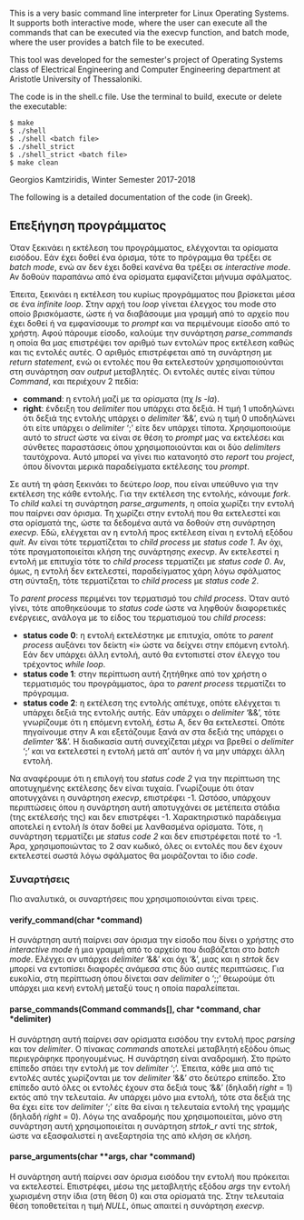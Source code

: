 This is a very basic command line interpreter for Linux Operating Systems. It supports both interactive mode,
where the user can execute all the commands that can be executed via the execvp function, and batch mode, where
the user provides a batch file to be executed.

This tool was developed for the semester's project of Operating Systems class of Electrical Engineering and Computer Engineering
department at Aristotle University of Thessaloniki.

The code is in the shell.c file. Use the terminal to build, execute or delete the executable:

    $ make
    $ ./shell
    $ ./shell <batch file>
    $ ./shell_strict
    $ ./shell_strict <batch file>
    $ make clean
    
Georgios Kamtziridis, Winter Semester 2017-2018
    
The following is a detailed documentation of the code (in Greek).

## Επεξήγηση προγράμματος

Όταν ξεκινάει η εκτέλεση του προγράμματος, ελέγχονται τα ορίσματα εισόδου. Εάν έχει δοθεί ένα όρισμα, τότε το πρόγραμμα θα τρέξει σε _batch mode_, ενώ αν δεν έχει δοθεί κανένα θα τρέξει σε _interactive mode_. Αν δοθούν παραπάνω από ένα ορίσματα εμφανίζεται μήνυμα σφάλματος.

Έπειτα, ξεκινάει η εκτέλεση του κυρίως προγράμματος που βρίσκεται μέσα σε ένα _infinite loop_. Στην αρχή του _loop_ γίνεται έλεγχος του mode στο οποίο βρισκόμαστε, ώστε ή να διαβάσουμε μια γραμμή από το αρχείο που έχει δοθεί ή να εμφανίσουμε το _prompt_ και να περιμένουμε είσοδο από το χρήστη. Αφού πάρουμε είσοδο, καλούμε την συνάρτηση _parse_commands_ η οποία θα μας επιστρέψει  τον αριθμό των εντολών προς εκτέλεση καθώς και τις εντολές αυτές. Ο αριθμός επιστρέφεται από τη συνάρτηση με _return statement_, ενώ οι εντολές που θα εκτελεστούν χρησιμοποιούνται στη συνάρτηση σαν _output_ μεταβλητές. Οι εντολές αυτές είναι τύπου _Command_, και περιέχουν 2 πεδία:
*	**command**: η εντολή μαζί με τα ορίσματα (πχ _ls -la_).
*	**right**: ένδειξη του _delimiter_ που υπάρχει στα δεξιά. Η τιμή 1 υποδηλώνει ότι δεξιά της εντολής υπάρχει ο _delimiter_ ‘&&’, ενώ η τιμή 0 υποδηλώνει ότι είτε υπάρχει ο _delimiter_ ‘;’ είτε δεν υπάρχει τίποτα.
Χρησιμοποιούμε αυτό το _struct_ ώστε να είναι σε θέση το _prompt_ μας να εκτελέσει και σύνθετες παραστάσεις όπου χρησιμοποιούνται και οι δύο _delimiters_ ταυτόχρονα. Αυτό μπορεί να γίνει πιο κατανοητό στο _report_ του _project_, όπου δίνονται μερικά παραδείγματα εκτέλεσης του _prompt_.

Σε αυτή τη φάση ξεκινάει το δεύτερο _loop_, που είναι υπεύθυνο για την εκτέλεση της κάθε εντολής. Για την εκτέλεση της εντολής, κάνουμε _fork_. Το _child_ καλεί τη συνάρτηση _parse_arguments_, η οποία χωρίζει την εντολή που παίρνει σαν όρισμα. Τη χωρίζει στην εντολή που θα εκτελεστεί και στα ορίσματά της, ώστε τα δεδομένα αυτά να δοθούν στη συνάρτηση _execvp_. Εδώ, ελέγχεται αν η εντολή προς εκτέλεση είναι η εντολή εξόδου _quit_. Αν είναι τότε τερματίζεται το _child process_ με _status code 1_. Αν όχι, τότε πραγματοποιείται κλήση της συνάρτησης _execvp_. Αν εκτελεστεί η εντολή με επιτυχία τότε το _child process_ τερματίζει με _status code 0_. Αν, όμως, η εντολή δεν εκτελεστεί, παραδείγματος χάρη λόγω σφάλματος στη σύνταξη, τότε τερματίζεται το _child process_ με _status code 2_.

Το _parent process_ περιμένει τον τερματισμό του _child process_. Όταν αυτό γίνει, τότε αποθηκεύουμε το _status code_ ώστε να ληφθούν διαφορετικές ενέργειες, ανάλογα με το είδος του τερματισμού του _child process_:
*	**status code 0**: η εντολή εκτελέστηκε με επιτυχία, οπότε το _parent process_ αυξάνει τον δείκτη «i» ώστε να δείχνει στην επόμενη εντολή. Εάν δεν υπάρχει άλλη εντολή, αυτό θα εντοπιστεί στον έλεγχο του τρέχοντος _while loop_.
*	**status code 1**: στην περίπτωση αυτή ζητήθηκε από τον χρήστη ο τερματισμός του προγράμματος, άρα το _parent process_ τερματίζει το πρόγραμμα.
*	**status code 2**: η εκτέλεση της εντολής απέτυχε, οπότε ελέγχεται τι υπάρχει δεξιά της εντολής αυτής. Εάν υπάρχει ο _delimiter_ ‘&&’, τότε γνωρίζουμε ότι η επόμενη εντολή, έστω Α, δεν θα εκτελεστεί. Οπότε πηγαίνουμε στην Α και εξετάζουμε ξανά αν στα δεξιά της υπάρχει ο _delimter_ ‘&&’. Η διαδικασία αυτή συνεχίζεται μέχρι να βρεθεί ο _delimiter_ ‘;’ και να εκτελεστεί η εντολή μετά απ’ αυτόν ή να μην υπάρχει άλλη εντολή.

Να αναφέρουμε ότι η επιλογή του _status code 2_ για την περίπτωση της αποτυχημένης εκτέλεσης δεν είναι τυχαία. Γνωρίζουμε ότι όταν αποτυγχάνει η συνάρτηση _execvp_, επιστρέφει -1. Ωστόσο, υπάρχουν περιπτώσεις όπου η συνάρτηση αυτή αποτυγχάνει σε μετέπειτα στάδια (της εκτέλεσής της) και δεν επιστρέφει -1. Χαρακτηριστικό παράδειγμα αποτελεί η εντολή _ls_ όταν δοθεί με λανθασμένα ορίσματα. Τότε, η συνάρτηση τερματίζει με _status code 2_ και δεν επιστρέφεται ποτέ το -1. Άρα, χρησιμοποιώντας το 2 σαν κωδικό, όλες οι εντολές που δεν έχουν εκτελεστεί σωστά λόγω σφάλματος θα μοιράζονται το ίδιο _code_.

### Συναρτήσεις

Πιο αναλυτικά, οι συναρτήσεις που χρησιμοποιούνται είναι τρεις.

#### verify_command(char *command)

Η συνάρτηση αυτή παίρνει σαν όρισμα την είσοδο που δίνει ο χρήστης στο _interactive mode_ ή μια γραμμή από το αρχείο που διαβάζεται στο _batch mode_. Ελέγχει αν υπάρχει _delimiter_ ‘&&’ και όχι ‘&’, μιας και η _strtok_ δεν μπορεί να εντοπίσει διαφορές ανάμεσα στις δύο αυτές περιπτώσεις. Για ευκολία, στη περίπτωση όπου δίνεται σαν _delimiter_ ο ‘;;’ θεωρούμε ότι υπάρχει μια κενή εντολή μεταξύ τους η οποία παραλείπεται. 

#### parse_commands(Command commands[], char *command, char *delimiter)

Η συνάρτηση αυτή παίρνει σαν ορίσματα εισόδου την εντολή προς _parsing_ και τον _delimiter_. Ο πίνακας _commands_ αποτελεί μεταβλητή εξόδου όπως περιεγράφηκε προηγουμένως. Η συνάρτηση είναι αναδρομική. Στο πρώτο επίπεδο σπάει την εντολή με τον _delimiter_ ‘;’. Έπειτα, κάθε μια από τις εντολές αυτές χωρίζονται με τον _delimiter_ ‘&&’ στο δεύτερο επίπεδο. Στο επίπεδο αυτό όλες οι εντολές έχουν στα δεξιά τους ‘&&’ (δηλαδή _right_ = 1) εκτός από την τελευταία. Αν υπάρχει μόνο μια εντολή, τότε στα δεξιά της θα έχει είτε τον _delimiter_ ‘;’ είτε θα είναι η τελευταία εντολή της γραμμής (δηλαδή _right_ = 0). Λόγω της αναδρομής που χρησιμοποιείται, μόνο στη συνάρτηση αυτή χρησιμοποιείται η συνάρτηση _strtok_r_ αντί της _strtok_, ώστε να εξασφαλιστεί η ανεξαρτησία της από κλήση σε κλήση.

#### parse_arguments(char **args, char *command)

Η συνάρτηση αυτή παίρνει σαν όρισμα εισόδου την εντολή που πρόκειται να εκτελεστεί. Επιστρέφει, μέσω της μεταβλητής εξόδου _args_ την εντολή χωρισμένη στην ίδια (στη θέση 0) και στα ορίσματά της. Στην τελευταία θέση τοποθετείται η τιμή _NULL_, όπως απαιτεί η συνάρτηση _execvp_.
